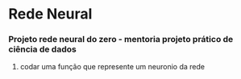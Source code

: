 # Rede Neural 
### Projeto rede neural do zero - mentoria projeto prático de ciência de dados

1) codar uma função que represente um neuronio da rede

